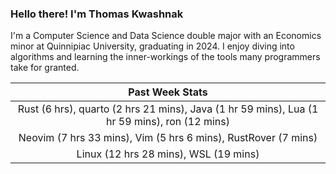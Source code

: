 
### Hello there! I'm Thomas Kwashnak

I'm a Computer Science and Data Science double major with an Economics
minor at Quinnipiac University, graduating in 2024.
I enjoy diving into algorithms and learning the inner-workings of the tools
many programmers take for granted.

| Past Week Stats |
| :---: |
| Rust (6 hrs), quarto (2 hrs 21 mins), Java (1 hr 59 mins), Lua (1 hr 59 mins), ron (12 mins) |
| Neovim (7 hrs 33 mins), Vim (5 hrs 6 mins), RustRover (7 mins) |
| Linux (12 hrs 28 mins), WSL (19 mins) |

